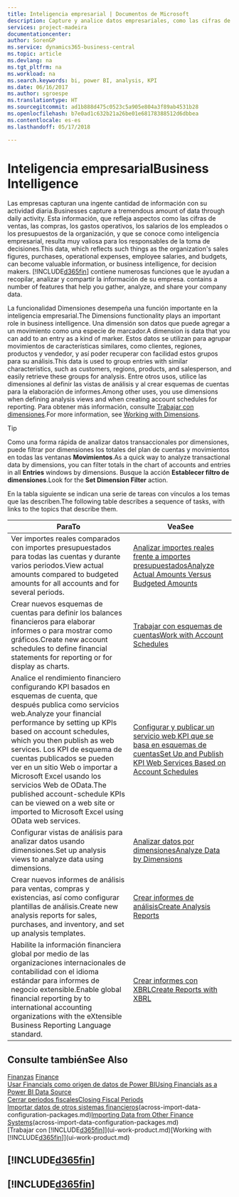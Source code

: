```yaml
---
title: Inteligencia empresarial | Documentos de Microsoft
description: Capture y analice datos empresariales, como las cifras de ventas, las compras, los gastos operativos, los salarios de los empleados y los presupuestos, que resultan muy valiosos para la inteligencia artificial o la toma de decisiones.
services: project-madeira
documentationcenter: 
author: SorenGP
ms.service: dynamics365-business-central
ms.topic: article
ms.devlang: na
ms.tgt_pltfrm: na
ms.workload: na
ms.search.keywords: bi, power BI, analysis, KPI
ms.date: 06/16/2017
ms.author: sgroespe
ms.translationtype: HT
ms.sourcegitcommit: ad1b888d475c0523c5a905e804a3f89ab4531b28
ms.openlocfilehash: b7e0ad1c632b21a26be01e68178388512d6dbbea
ms.contentlocale: es-es
ms.lasthandoff: 05/17/2018

---
```

# <a name="business-intelligence"></a><span data-ttu-id="29afc-103">Inteligencia empresarial</span><span class="sxs-lookup"><span data-stu-id="29afc-103">Business Intelligence</span></span>
<span data-ttu-id="29afc-104">Las empresas capturan una ingente cantidad de información con su actividad diaria.</span><span class="sxs-lookup"><span data-stu-id="29afc-104">Businesses capture a tremendous amount of data through daily activity.</span></span> <span data-ttu-id="29afc-105">Esta información, que refleja aspectos como las cifras de ventas, las compras, los gastos operativos, los salarios de los empleados o los presupuestos de la organización, y que se conoce como inteligencia empresarial, resulta muy valiosa para los responsables de la toma de decisiones.</span><span class="sxs-lookup"><span data-stu-id="29afc-105">This data, which reflects such things as the organization's sales figures, purchases, operational expenses, employee salaries, and budgets, can become valuable information, or business intelligence, for decision makers.</span></span> [!INCLUDE[d365fin](includes/d365fin_md.md)]<span data-ttu-id="29afc-106"> contiene numerosas funciones que le ayudan a recopilar, analizar y compartir la información de su empresa.</span><span class="sxs-lookup"><span data-stu-id="29afc-106"> contains a number of features that help you gather, analyze, and share your company data.</span></span>

<span data-ttu-id="29afc-107">La funcionalidad Dimensiones desempeña una función importante en la inteligencia empresarial.</span><span class="sxs-lookup"><span data-stu-id="29afc-107">The Dimensions functionality plays an important role in business intelligence.</span></span> <span data-ttu-id="29afc-108">Una dimensión son datos que puede agregar a un movimiento como una especie de marcador.</span><span class="sxs-lookup"><span data-stu-id="29afc-108">A dimension is data that you can add to an entry as a kind of marker.</span></span> <span data-ttu-id="29afc-109">Estos datos se utilizan para agrupar movimientos de características similares, como clientes, regiones, productos y vendedor, y así poder recuperar con facilidad estos grupos para su análisis.</span><span class="sxs-lookup"><span data-stu-id="29afc-109">This data is used to group entries with similar characteristics, such as customers, regions, products, and salesperson, and easily retrieve these groups for analysis.</span></span> <span data-ttu-id="29afc-110">Entre otros usos, utilice las dimensiones al definir las vistas de análisis y al crear esquemas de cuentas para la elaboración de informes.</span><span class="sxs-lookup"><span data-stu-id="29afc-110">Among other uses, you use dimensions  when defining analysis views and when creating account schedules for reporting.</span></span> <span data-ttu-id="29afc-111">Para obtener más información, consulte [Trabajar con dimensiones](finance-dimensions.md).</span><span class="sxs-lookup"><span data-stu-id="29afc-111">For more information, see [Working with Dimensions](finance-dimensions.md).</span></span>

> [!TIP]
> <span data-ttu-id="29afc-112">Como una forma rápida de analizar datos transaccionales por dimensiones, puede filtrar por dimensiones los totales del plan de cuentas y movimientos en todas las ventanas **Movimientos**.</span><span class="sxs-lookup"><span data-stu-id="29afc-112">As a quick way to analyze transactional data by dimensions, you can filter totals in the chart of accounts and entries in all **Entries** windows by dimensions.</span></span> <span data-ttu-id="29afc-113">Busque la acción **Establecer filtro de dimensiones**.</span><span class="sxs-lookup"><span data-stu-id="29afc-113">Look for the **Set Dimension Filter** action.</span></span>  

<span data-ttu-id="29afc-114">En la tabla siguiente se indican una serie de tareas con vínculos a los temas que las describen.</span><span class="sxs-lookup"><span data-stu-id="29afc-114">The following table describes a sequence of tasks, with links to the topics that describe them.</span></span>  

| <span data-ttu-id="29afc-115">Para</span><span class="sxs-lookup"><span data-stu-id="29afc-115">To</span></span> | <span data-ttu-id="29afc-116">Vea</span><span class="sxs-lookup"><span data-stu-id="29afc-116">See</span></span> |
| --- | --- |
|<span data-ttu-id="29afc-117">Ver importes reales comparados con importes presupuestados para todas las cuentas y durante varios periodos.</span><span class="sxs-lookup"><span data-stu-id="29afc-117">View actual amounts compared to budgeted amounts for all accounts and for several periods.</span></span>|[<span data-ttu-id="29afc-118">Analizar importes reales frente a importes presupuestados</span><span class="sxs-lookup"><span data-stu-id="29afc-118">Analyze Actual Amounts Versus Budgeted Amounts</span></span>](bi-how-analyze-actual-versus-budget.md)|
|<span data-ttu-id="29afc-119">Crear nuevos esquemas de cuentas para definir los balances financieros para elaborar informes o para mostrar como gráficos.</span><span class="sxs-lookup"><span data-stu-id="29afc-119">Create new account schedules to define financial statements for reporting or for display as charts.</span></span>|[<span data-ttu-id="29afc-120">Trabajar con esquemas de cuentas</span><span class="sxs-lookup"><span data-stu-id="29afc-120">Work with Account Schedules</span></span>](bi-how-work-account-schedule.md)|
|<span data-ttu-id="29afc-121">Analice el rendimiento financiero configurando KPI basados en esquemas de cuenta, que después publica como servicios web.</span><span class="sxs-lookup"><span data-stu-id="29afc-121">Analyze your financial performance by setting up KPIs based on account schedules, which you then publish as web services.</span></span> <span data-ttu-id="29afc-122">Los KPI de esquema de cuentas publicados se pueden ver en un sitio Web o importar a Microsoft Excel usando los servicios Web de OData.</span><span class="sxs-lookup"><span data-stu-id="29afc-122">The published account-schedule KPIs can be viewed on a web site or imported to Microsoft Excel using OData web services.</span></span>|[<span data-ttu-id="29afc-123">Configurar y publicar un servicio web KPI que se basa en esquemas de cuentas</span><span class="sxs-lookup"><span data-stu-id="29afc-123">Set Up and Publish KPI Web Services Based on Account Schedules</span></span>](bi-how-to-set-up-and-publish-kpi-web-services-based-on-account-schedules.md)|
|<span data-ttu-id="29afc-124">Configurar vistas de análisis para analizar datos usando dimensiones.</span><span class="sxs-lookup"><span data-stu-id="29afc-124">Set up analysis views to analyze data using dimensions.</span></span>|[<span data-ttu-id="29afc-125">Analizar datos por dimensiones</span><span class="sxs-lookup"><span data-stu-id="29afc-125">Analyze Data by Dimensions</span></span>](bi-how-analyze-data-dimension.md)|
|<span data-ttu-id="29afc-126">Crear nuevos informes de análisis para ventas, compras y existencias, así como configurar plantillas de análisis.</span><span class="sxs-lookup"><span data-stu-id="29afc-126">Create new analysis reports for sales, purchases, and inventory, and set up analysis templates.</span></span>|[<span data-ttu-id="29afc-127">Crear informes de análisis</span><span class="sxs-lookup"><span data-stu-id="29afc-127">Create Analysis Reports</span></span>](bi-how-create-analysis-views-reports.md)|
|<span data-ttu-id="29afc-128">Habilite la información financiera global por medio de las organizaciones internacionales de contabilidad con el idioma estándar para informes de negocio extensible.</span><span class="sxs-lookup"><span data-stu-id="29afc-128">Enable global financial reporting by to international accounting organizations with the eXtensible Business Reporting Language standard.</span></span>|[<span data-ttu-id="29afc-129">Crear informes con XBRL</span><span class="sxs-lookup"><span data-stu-id="29afc-129">Create Reports with XBRL</span></span>](bi-create-reports-with-xbrl.md)|

## <a name="see-also"></a><span data-ttu-id="29afc-130">Consulte también</span><span class="sxs-lookup"><span data-stu-id="29afc-130">See Also</span></span>
<span data-ttu-id="29afc-131">[Finanzas](finance.md)  </span><span class="sxs-lookup"><span data-stu-id="29afc-131">[Finance](finance.md)  </span></span>  
[<span data-ttu-id="29afc-132">Usar Financials como origen de datos de Power BI</span><span class="sxs-lookup"><span data-stu-id="29afc-132">Using Financials as a Power BI Data Source</span></span>](across-how-use-financials-data-source-powerbi.md)  
[<span data-ttu-id="29afc-133">Cerrar periodos fiscales</span><span class="sxs-lookup"><span data-stu-id="29afc-133">Closing Fiscal Periods</span></span>](year-close-years-periods.md)  
<span data-ttu-id="29afc-134">[Importar datos de otros sistemas financieros](across-import-data-configuration-packages.md)(across-import-data-configuration-packages.md)</span><span class="sxs-lookup"><span data-stu-id="29afc-134">[Importing Data from Other Finance Systems](across-import-data-configuration-packages.md)(across-import-data-configuration-packages.md)</span></span>  
<span data-ttu-id="29afc-135">[Trabajar con [!INCLUDE[d365fin](includes/d365fin_md.md)]](ui-work-product.md)</span><span class="sxs-lookup"><span data-stu-id="29afc-135">[Working with [!INCLUDE[d365fin](includes/d365fin_md.md)]](ui-work-product.md)</span></span>

## [!INCLUDE[d365fin](includes/free_trial_md.md)]  
## [!INCLUDE[d365fin](includes/training_link_md.md)]

